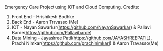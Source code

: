 Emergency Care Project using IOT and Cloud Computing. 
Credits:
1) Front End - Hrishikesh Bodhke
2) Back End - Aaron Travasso (Me)
3) IOT - Nayan Sawarkar(https://github.com/NayanSawarkar) & Pallavi Barde(https://github.com/Pallavibarde)
4) Data Mining - Jayashree Patil(https://github.com/JAYASHREEPATIL), Prachi Nimkar(https://github.com/prachinimkar1) & Aaron Travasso(Me)
